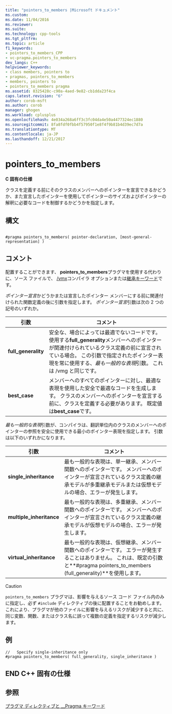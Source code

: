 ```yaml
---
title: "pointers_to_members |Microsoft ドキュメント"
ms.custom: 
ms.date: 11/04/2016
ms.reviewer: 
ms.suite: 
ms.technology: cpp-tools
ms.tgt_pltfrm: 
ms.topic: article
f1_keywords:
- pointers_to_members_CPP
- vc-pragma.pointers_to_members
dev_langs: C++
helpviewer_keywords:
- class members, pointers to
- pragmas, pointers_to_members
- members, pointers to
- pointers_to_members pragma
ms.assetid: 8325428c-c90a-4aed-9e82-cb1dda23f4ca
caps.latest.revision: "6"
author: corob-msft
ms.author: corob
manager: ghogen
ms.workload: cplusplus
ms.openlocfilehash: 4e034a268a6ff3c3fc04da4e50a4477324ec1880
ms.sourcegitcommit: 8fa8fdf0fbb4f57950f1e8f4f9b81b4d39ec7d7a
ms.translationtype: MT
ms.contentlocale: ja-JP
ms.lasthandoff: 12/21/2017
---
```

# <a name="pointerstomembers"></a>pointers_to_members
**C 固有の仕様**  
  
 クラスを定義する前にそのクラスのメンバーへのポインターを宣言できるかどうか、また宣言したポインターを使用してポインターのサイズおよびポインターの解釈に必要なコードを制御するかどうかを指定します。  
  
## <a name="syntax"></a>構文  
  
```  
  
#pragma pointers_to_members( pointer-declaration, [most-general-representation] )  
```  
  
## <a name="remarks"></a>コメント  
 配置することができます、 **pointers_to_members**プラグマを使用する代わりに、ソース ファイルで、 [/vmx](../build/reference/vmb-vmg-representation-method.md)コンパイラ オプションまたは[継承キーワード](../cpp/inheritance-keywords.md)です。  
  
 *ポインター宣言*かどうかまたは宣言したポインター メンバーにする前に関連付けられた関数定義の後に引数を指定します。 *ポインター宣言*引数は次の 2 つの記号のいずれか。  
  
|引数|コメント|  
|--------------|--------------|  
|**full_generality**|安全な、場合によっては最適でないコードです。 使用する**full_generality**メンバーへのポインターが関連付けられているクラス定義の前に宣言されている場合。 この引数で指定されたポインター表現を常に使用する、*最も一般的な表現*引数。 これは /vmg と同じです。|  
|**best_case**|メンバーへのすべてのポインターに対し、最適な表現を使用した安全で最適なコードを生成します。 クラスのメンバーへのポインターを宣言する前に、クラスを定義する必要があります。 既定値は**best_case**です。|  
  
 *最も一般的な表現*引数が、コンパイラは、翻訳単位内のクラスのメンバーへのポインターの参照を安全に使用できる最小のポインター表現を指定します。 引数は以下のいずれかになります。  
  
|引数|コメント|  
|--------------|--------------|  
|**single_inheritance**|最も一般的な表現は、単一継承、メンバー関数へのポインターです。 メンバーへのポインターが宣言されているクラス定義の継承モデルが多重継承モデルまたは仮想モデルの場合、エラーが発生します。|  
|**multiple_inheritance**|最も一般的な表現は、多重継承、メンバー関数へのポインターです。 メンバーへのポインターが宣言されているクラス定義の継承モデルが仮想モデルの場合、エラーが発生します。|  
|**virtual_inheritance**|最も一般的な表現は、仮想継承、メンバー関数へのポインターです。 エラーが発生することはありません。 これは、既定の引数と**#pragma pointers_to_members (full_generality)**を使用します。|  
  
> [!CAUTION]
>  `pointers_to_members` プラグマは、影響を与えるソース コード ファイル内のみに指定し、必ず `#include` ディレクティブの後に配置することをお勧めします。 これにより、プラグマが他のファイルに影響を与えるリスクが減少すると共に、同じ変数、関数、またはクラス名に誤って複数の定義を指定するリスクが減少します。  
  
## <a name="example"></a>例  
  
```  
//   Specify single-inheritance only  
#pragma pointers_to_members( full_generality, single_inheritance )  
```  
  
## <a name="end-c-specific"></a>END C++ 固有の仕様  
  
## <a name="see-also"></a>参照  
 [プラグマ ディレクティブと __Pragma キーワード](../preprocessor/pragma-directives-and-the-pragma-keyword.md)